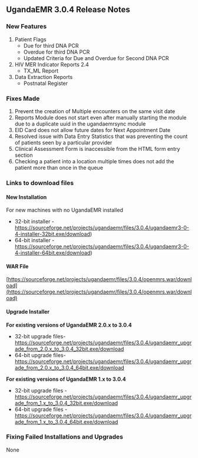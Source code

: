 ## UgandaEMR 3.0.4 Release Notes

### New Features
1.  Patient Flags
    * Due for third DNA PCR
    * Overdue for third DNA PCR
    * Updated Criteria for Due and Overdue for Second DNA PCR
2. HIV MER Indicator Reports 2.4 
    * TX_ML Report
3. Data Extraction Reports
    * Postnatal Register
### Fixes Made
1. Prevent the creation of Multiple encounters on the same visit date
2. Reports Module does not start even after manually starting the module due to a duplicate uuid in the ugandaemrsync module
3. EID Card does not allow future dates for Next Appointment Date
4. Resolved issue with Data Entry Statistics that was preventing the count of patients seen by a particular provider
5. Clinical Assessment Form is inaccessible from the HTML form entry section
6. Checking a patient into a location multiple times does not add the patient more than once in the queue

### Links to download files

#### New Installation

For new machines with no UgandaEMR installed

* 32-bit installer -https://sourceforge.net/projects/ugandaemr/files/3.0.4/ugandaemr3-0-4-installer-32bit.exe/download)
* 64-bit installer -https://sourceforge.net/projects/ugandaemr/files/3.0.4/ugandaemr3-0-4-installer-64bit.exe/download)

#### WAR File

[https://sourceforge.net/projects/ugandaemr/files/3.0.4/openmrs.war/download](https://sourceforge.net/projects/ugandaemr/files/3.0.4/openmrs.war/download)

#### Upgrade Installer

**For existing versions of UgandaEMR 2.0.x to 3.0.4**

* 32-bit upgrade files- https://sourceforge.net/projects/ugandaemr/files/3.0.4/ugandaemr_upgrade_from_2.0.x_to_3.0.4_32bit.exe/download
* 64-bit upgrade files- https://sourceforge.net/projects/ugandaemr/files/3.0.4/ugandaemr_upgrade_from_2.0.x_to_3.0.4_64bit.exe/download

**For existing versions of UgandaEMR 1.x  to  3.0.4**

* 32-bit upgrade files - https://sourceforge.net/projects/ugandaemr/files/3.0.4/ugandaemr_upgrade_from_1.x_to_3.0.4_32bit.exe/download
* 64-bit upgrade files - https://sourceforge.net/projects/ugandaemr/files/3.0.4/ugandaemr_upgrade_from_1.x_to_3.0.4_64bit.exe/download

### Fixing Failed Installations and Upgrades

None





